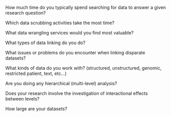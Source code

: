 How much time do you typically spend searching for data to answer a given research question?

Which data scrubbing activities take the most time?

What data wrangling services would you find most valuable?

What types of data linking do you do?

What issues or problems do you encounter when linking disparate datasets? 

What kinds of data do you work with?  (structured, unstructured, genomic, restricted patient, text, etc...)

Are you doing any hierarchical (multi-level) analysis?

Does your research involve the investigation of interactional effects between levels?

How large are your datasets?




